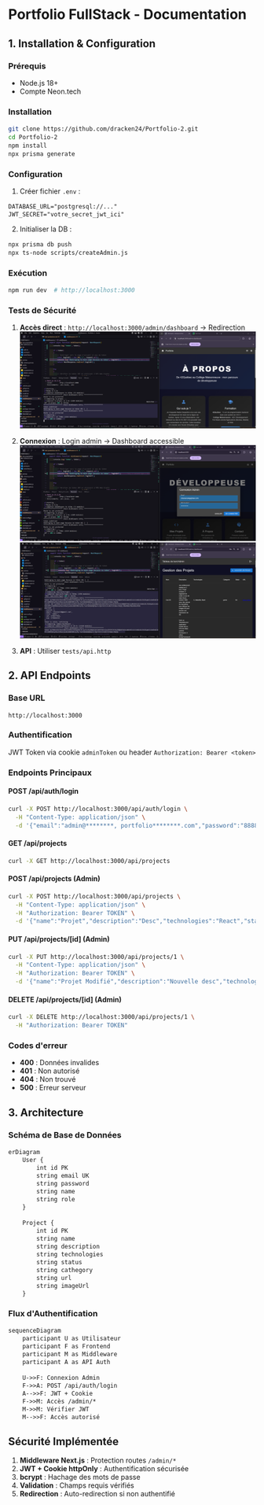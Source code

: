 # Portfolio FullStack - Documentation

## 1. Installation & Configuration

### Prérequis
- Node.js 18+
- Compte Neon.tech

### Installation
```bash
git clone https://github.com/dracken24/Portfolio-2.git
cd Portfolio-2
npm install
npx prisma generate
```

### Configuration
1. Créer fichier `.env` :
```env
DATABASE_URL="postgresql://..."
JWT_SECRET="votre_secret_jwt_ici"
```

2. Initialiser la DB :
```bash
npx prisma db push
npx ts-node scripts/createAdmin.js
```

### Exécution
```bash
npm run dev  # http://localhost:3000
```

### Tests de Sécurité
1. **Accès direct** : `http://localhost:3000/admin/dashboard` → Redirection
   ![Test d'accès direct](./public/imgs/Examen_Final/DirectRoad.png)

2. **Connexion** : Login admin → Dashboard accessible
   ![Test de connexion](./public/imgs/Examen_Final/Login.png)
   ![Connexion réussie](./public/imgs/Examen_Final/Success.png)

3. **API** : Utiliser `tests/api.http`

## 2. API Endpoints

### Base URL
```
http://localhost:3000
```

### Authentification
JWT Token via cookie `adminToken` ou header `Authorization: Bearer <token>`

### Endpoints Principaux

#### POST /api/auth/login
```bash
curl -X POST http://localhost:3000/api/auth/login \
  -H "Content-Type: application/json" \
  -d '{"email":"admin@********, portfolio********.com","password":"8888888888"}'
```

#### GET /api/projects
```bash
curl -X GET http://localhost:3000/api/projects
```

#### POST /api/projects (Admin)
```bash
curl -X POST http://localhost:3000/api/projects \
  -H "Content-Type: application/json" \
  -H "Authorization: Bearer TOKEN" \
  -d '{"name":"Projet","description":"Desc","technologies":"React","status":"En cours","cathegory":"Web"}'
```

#### PUT /api/projects/[id] (Admin)
```bash
curl -X PUT http://localhost:3000/api/projects/1 \
  -H "Content-Type: application/json" \
  -H "Authorization: Bearer TOKEN" \
  -d '{"name":"Projet Modifié","description":"Nouvelle desc","technologies":"React","status":"Terminé","cathegory":"Web"}'
```

#### DELETE /api/projects/[id] (Admin)
```bash
curl -X DELETE http://localhost:3000/api/projects/1 \
  -H "Authorization: Bearer TOKEN"
```

### Codes d'erreur
- **400** : Données invalides
- **401** : Non autorisé
- **404** : Non trouvé
- **500** : Erreur serveur

## 3. Architecture

### Schéma de Base de Données
```mermaid
erDiagram
    User {
        int id PK
        string email UK
        string password
        string name
        string role
    }
    
    Project {
        int id PK
        string name
        string description
        string technologies
        string status
        string cathegory
        string url
        string imageUrl
    }
```

### Flux d'Authentification
```mermaid
sequenceDiagram
    participant U as Utilisateur
    participant F as Frontend
    participant M as Middleware
    participant A as API Auth
    
    U->>F: Connexion Admin
    F->>A: POST /api/auth/login
    A-->>F: JWT + Cookie
    F->>M: Accès /admin/*
    M->>M: Vérifier JWT
    M-->>F: Accès autorisé
```

## Sécurité Implémentée

1. **Middleware Next.js** : Protection routes `/admin/*`
2. **JWT + Cookie httpOnly** : Authentification sécurisée
3. **bcrypt** : Hachage des mots de passe
4. **Validation** : Champs requis vérifiés
5. **Redirection** : Auto-redirection si non authentifié

